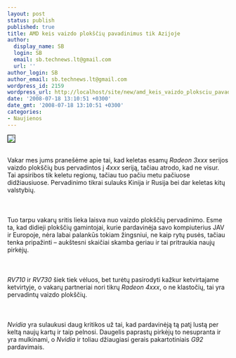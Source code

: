 ```yaml
---
layout: post
status: publish
published: true
title: AMD keis vaizdo plokščių pavadinimus tik Azijoje
author:
  display_name: SB
  login: SB
  email: sb.technews.lt@gmail.com
  url: ''
author_login: SB
author_email: sb.technews.lt@gmail.com
wordpress_id: 2159
wordpress_url: http://localhost/site/new/amd_keis_vaizdo_ploksciu_pavadinimus_tik_azijoje/
date: '2008-07-18 13:10:51 +0300'
date_gmt: '2008-07-18 13:10:51 +0300'
categories:
- Naujienos
---
```

<div class="imgright"><img src="http://tbn0.google.com/images?q=tbn:HNLot_BdI4MmuM:http://regmedia.co.uk/2007/11/15/hd_3850_1.jpg" border="1"></div>
<p><br>Vakar mes jums pranešėme apie tai, kad keletas esamų <i>Radeon 3xxx</i> serijos vaizdo plokščių bus pervadintos į <i>4xxx</i> seriją, tačiau atrodo, kad ne visur. Tai apsiribos tik keletu regionų, tačiau tuo pačiu metu pačiuose didžiausiuose. Pervadinimo tikrai sulauks Kinija ir Rusija bei dar keletas kitų valstybių.<br />
<br><br />
<br>Tuo tarpu vakarų sritis lieka laisva nuo vaizdo plokščių pervadinimo. Esme ta, kad didieji plokščių gamintojai, kurie pardavinėja savo kompiuterius JAV ir Europoje, nėra labai palankūs tokiam žingsniui, ne kaip rytų pusės, tačiau tenka pripažinti – aukštesni skaičiai skamba geriau ir tai pritraukia naujų pirkėjų.<br />
<br><br />
<br><i>RV710</i> ir <i>RV730</i> šiek tiek vėluos, bet turėtų pasirodyti kažkur ketvirtajame ketvirtyje, o vakarų partneriai nori tikrų <i>Radeon 4xxx</i>, o ne klastočių, tai yra pervadintų vaizdo plokščių.<br />
<br><br />
<br><i>Nvidia</i> yra sulaukusi daug kritikos už tai, kad pardavinėją tą patį lustą per keltą naujų kartų ir taip pelnosi. Daugelis paprastų pirkėjų to nesupranta ir yra mulkinami, o <i>Nvidia</i> ir toliau džiaugiasi gerais pakartotiniais <i>G92</i> pardavimais.<br />
<br><br />
<br><br />
<br></p>
